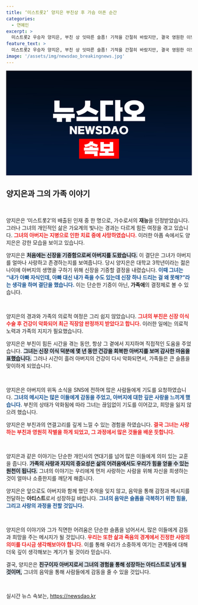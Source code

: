 ```yaml
---
title: ‘미스트롯2’ 양지은 부친상 후 가슴 아픈 순간
categories:
  - 연예인
excerpt: >
  미스트롯2 우승자 양지은, 부친 상 잇따른 슬픔! 기적을 간절히 바랐지만, 결국 영원한 이별의 순간을 맞이했다. 신장을 기증했던 효녀가수의 가슴 아픈 사연이 밝혀진다. 클릭하고 그녀의 이야기를 함께 나누세요!
feature_text: >
  미스트롯2 우승자 양지은, 부친 상 잇따른 슬픔! 기적을 간절히 바랐지만, 결국 영원한 이별의 순간을 맞이했다. 신장을 기증했던 효녀가수의 가슴 아픈 사연이 밝혀진다. 클릭하고 그녀의 이야기를 함께 나누세요!
image: '/assets/img/newsdao_breakingnews.jpg'
---
```


<p><img src="/assets/img/newsdao_breakingnews.jpg" alt="cryptoinkorea 속보" /></p>

<h2 data-ke-size="size26">양지은과 그의 가족 이야기</h2>

<p data-ke-size="size16">&nbsp;</p>

<p>양지은은 ‘미스트롯2’의 배출된 인재 중 한 명으로, 가수로서의 <b>재능</b>을 인정받았습니다. 그러나 그녀의 개인적인 삶은 가요계의 빛나는 경과는 다르게 힘든 여정을 겪고 있습니다. <b><span style="color: #ee2323;">그녀의 아버지는 지병으로 인한 치료 중에 사망하였습니다.</span></b> 이러한 아픔 속에서도 양지은은 강한 모습을 보이고 있습니다. </p>

<p>양지은은 <b><span style="background-color: #21538527;">처음에는 신장을 기증함으로써 아버지를 도왔습니다.</span></b> 이 결단은 그녀가 아버지를 얼마나 사랑하고 존경하는지를 보여줍니다. 당시 양지은은 대학교 3학년이라는 젊은 나이에 아버지의 생명을 구하기 위해 신장을 기증할 결정을 내렸습니다. <b><span style="color: #1a5490;">이때 그녀는 “내가 아빠 자식인데, 아빠 대신 내가 죽을 수도 있는데 신장 하나 드리는 걸 왜 못해?”라는 생각을 하며 결단을 했습니다.</span></b> 이는 단순한 기증이 아닌, <b>가족애</b>의 결정체로 볼 수 있습니다.</p>

<p data-ke-size="size16">&nbsp;</p>

<p>양지은의 경과와 가족의 의료적 여정은 그리 쉽지 않았습니다. <b><span style="color: #ee2323;">그녀의 부친은 신장 이식 수술 후 건강이 악화되어 최근 직장암 판정까지 받았다고 합니다.</span></b> 이러한 일에는 의료적 노력과 가족의 지지가 필요했습니다. </p>

<p>양지은은 부친이 힘든 시간을 겪는 동안, 항상 그 곁에서 지지하며 직접적인 도움을 주었습니다. <b><span style="background-color: #21538527;">그녀는 신장 이식 덕분에 몇 년 동안 건강을 회복한 아버지를 보며 감사한 마음을 표했습니다.</span></b> 그러나 시간이 흘러 아버지의 건강이 다시 악화되면서, 가족들은 큰 슬픔을 맞이하게 되었습니다.</p>

<p data-ke-size="size16">&nbsp;</p>

<p>양지은은 아버지의 위독 소식을 SNS에 전하며 많은 사람들에게 기도를 요청하였습니다. <b><span style="color: #1a5490;">그녀의 메시지는 많은 이들에게 감동을 주었고, 아버지에 대한 깊은 사랑을 느끼게 했습니다.</span></b> 부친의 상태가 악화됨에 따라 그녀는 끊임없이 기도를 이어갔고, 희망을 잃지 않으려 했습니다. </p>

<p>양지은은 부친과의 연결고리를 깊게 느낄 수 있는 경험을 하였습니다. <b><span style="color: #ee2323;">결국 그녀는 사랑하는 부친과 영원히 작별을 하게 되었고, 그 과정에서 많은 것들을 배운 듯합니다.</span></b> </p>

<p data-ke-size="size16">&nbsp;</p>

<p>양지은과 같은 이야기는 단순한 개인사의 연대기를 넘어 많은 이들에게 의미 있는 교훈을 줍니다. <b><span style="background-color: #21538527;">가족의 사랑과 지지의 중요성은 삶의 어려움에서도 우리가 힘을 얻을 수 있는 원천이 됩니다.</span></b> 그녀의 이야기는 우리에게 먼저 사랑하는 사람을 위해 자신을 희생하는 것이 얼마나 소중한지를 깨닫게 해줍니다. </p>

<p>양지은은 앞으로도 아버지와 함께 했던 추억을 잊지 않고, 음악을 통해 감정과 메시지를 전달하는 <b>아티스트</b>로서 성장하길 바랍니다. <b><span style="color: #1a5490;">그녀의 음악은 슬픔을 극복하기 위한 힘을, 그리고 사랑의 과정을 전할 것입니다.</span></b></p>

<p data-ke-size="size16">&nbsp;</p>

<p>양지은의 이야기와 그가 직면한 어려움은 단순한 슬픔을 넘어서서, 많은 이들에게 감동과 희망을 주는 메시지가 될 것입니다. <b><span style="color: #ee2323;">우리는 또한 삶과 죽음의 경계에서 진정한 사랑의 의미를 다시금 생각해보아야 합니다.</span></b> 이를 통해 우리가 소중하게 여기는 관계들에 대해 더욱 깊이 생각해보는 계기가 될 것이라 믿습니다. </p>

<p>결국, 양지은은 <b><span style="background-color: #21538527;">친구이자 아버지로서 그녀의 경험을 통해 성장하는 아티스트로 남게 될 것이며,</span></b> 그녀의 음악을 통해 사람들에게 감동을 줄 수 있을 것입니다. </p>

<p data-ke-size="size16">&nbsp;</p>
실시간 뉴스 속보는, <a href="https://newsdao.kr" rel="dofollow">https://newsdao.kr</a>


